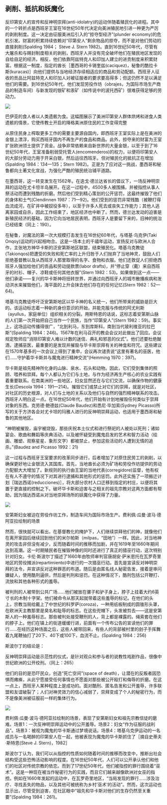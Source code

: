  

## 剥削、抵抗和妖魔化

反印第安人的宣传和反神明崇拜(anti-idolatry)的运动伴随着殖民化的进程。其中的一个转折点是西班牙王室在16世纪50年代决定向美洲殖民地引进一种更为严厉的剥削制度。这一决定由征服美洲后引入的“掠夺型经济”(plunder economy)的危机引发。财富的积累持续依赖对“印第安人”剩余物品的掠夺，而不是对他们劳动的直接剥削(Spalding 1984； Steve J. Stern 1982)。直到16世纪50年代，尽管有大屠杀和与赐封制度相关的剥削，西班牙人并没有完全破坏他们在殖民地区发现的自给自足的经济。相反，他们依靠阿兹特克人和印加人建立的进贡制度来积累财富。根据这一制度，指定的酋长［墨西哥的卡锡奎兹(caciquez)，秘鲁的酷拉卡斯(kuracas)］向他们提供与当地经济存续相适应的商品和劳动配额。西班牙人征收的贡品比阿兹特克人和印加人对被征服者的要求要高得多；但这仍然不足以满足他们的需要。到16世纪50年代，他们发现劳役作坊（obrajes，为国际市场生产商品的制造车间）与新发现的银矿和汞矿（如传说中的波托西矿）很难获得足够的劳动力。![该矿是在1545年发现的，比拉斯·卡萨斯和塞普尔维达之间的辩论早了5年。](data:image/gif;base64,iVBORw0KGgoAAAANSUhEUgAAAAEAAAABCAYAAAAfFcSJAAAADUlEQVQImWNgYGBgAAAABQABh6FO1AAAAABJRU5ErkJggg==)

![](epub/凯列班与女巫%20妇女、身体与原始积累%20([意]西尔维娅·费代里奇)%20(Z-Library)/images/bfae7a164eeb3b81b84084688b435962.jpeg)

巴伊亚的食人者以人类遗骸为食。这幅图展示了美洲印第安人群体烘烤和进食人类遗骸的情景，它使传教士开启的降格美洲原住民的工作变得完整

从原住民身上榨取更多工作的需要主要源自国内，即西班牙王室实际上是在美洲的金银上漂浮，购买西班牙国内不再生产的食品和商品。此外，掠夺来的财富为王室扩张欧洲领土提供了资金。战争非常依赖来自新世界的大量金银，以至于到了16世纪50年代，王室准备削弱受托管人(encomenderos)的权力，以便将印第安人的大部分劳动力用于开采白银，然后运往西班牙。![到16世纪50年代，西班牙王室的存亡非常依赖美洲金银（需要它来支付打仗的雇佣兵），以至于王室扣押了随私人船只而来的金银货物。这些船通常运回那些参加过征服美洲行动、现在正准备在西班牙退休的人的存款。因此，数年来，侨民和王室之间爆发了冲突，导致新的立法限制了前者的权力积累。](data:image/gif;base64,iVBORw0KGgoAAAANSUhEUgAAAAEAAAABCAYAAAAfFcSJAAAADUlEQVQImWNgYGBgAAAABQABh6FO1AAAAABJRU5ErkJggg==)但对殖民化的抵抗正在增加(Spalding 1984：134—135；Stern 1982)。![恩里克·迈尔(Enrique Mayer)的《向王室进贡》(A Tribute to the Household，1982)对这种抵抗进行了有力的描述，该书描述了著名的拜访活动(visitas)，这些活动是受托管人用来向各村庄确定每个社区欠他们和王室的贡金的。在安第斯山脉的山村里，在它到达前几个小时人们发现了骑兵的队伍，许多年轻人因此逃离村庄，孩子们被重新安排在不同的家里，资源被藏起来。](data:image/gif;base64,iVBORw0KGgoAAAANSUhEUgAAAAEAAAABCAYAAAAfFcSJAAAADUlEQVQImWNgYGBgAAAABQABh6FO1AAAAABJRU5ErkJggg==)正是为了应对这一挑战，墨西哥和秘鲁都向土著文化宣战，为强化严酷的殖民统治铺平道路。

在墨西哥，这一转变发生在1562年。在迭戈·德兰达省长的倡议下，一场反神明崇拜的运动在尤卡坦半岛展开。在这一过程中，4500多人被围捕，并被指控从事人祭活动而遭到残酷的折磨。然后他们受到精心策划的公开惩罚，这最终摧毁了他们的身体和士气(Clendinnen 1987：71—92)。他们受到的惩罚非常残酷（被鞭打得血流成河，在矿井中被奴役多年），以至于许多人死去或丧失工作能力；其他人逃离家园或自杀，因此工作结束了，地区经济也中断了。然而，德兰达发动的迫害是新殖民经济的基础，因为它向当地居民表明，西班牙人是要留下来的，旧神的统治已经结束（同上：190）。

在秘鲁，对魔法的第一次大规模打击发生在16世纪60年代，与塔基·乌克伊(Taki Onqoy)运动的兴起相吻合。![“塔基·乌克伊”这个名字描述了运动中使参与者着迷的舞蹈狂喜。](data:image/gif;base64,iVBORw0KGgoAAAANSUhEUgAAAAEAAAABCAYAAAAfFcSJAAAADUlEQVQImWNgYGBgAAAABQABh6FO1AAAAABJRU5ErkJggg==)这是一场本土的千禧年运动，宣扬反对与欧洲人合作，主张地方神华卡斯的泛安第斯地区联盟，结束殖民化。塔基乌克教徒(Takionqos)把遭受的失败和死亡率的上升归咎于人们抛弃了当地神灵，鼓励人们拒绝基督教以及从西班牙人那里取得的名字、食物和衣服。他们还敦促人们拒绝西班牙人强加给他们的贡品和劳动提款票(labor drafts)，并“停止穿（戴）来自西班牙的衬衫、帽子、凉鞋或任何其他衣服”(Stern 1982：53)。如果做到这一点——他们承诺——复兴的华卡斯神将扭转世界，并通过向西班牙人的城市散播疾病和发动洪水来摧毁他们，海平面的上升会抹去他们存在的任何记忆(Stern 1982：52—64)。

塔基乌克教徒呼吁泛安第斯地区以华卡神的名义统一，他们所带来的威胁是巨大的。该运动标志着一种新的身份意识的开始，并能克服与传统的阿尤利斯（ayullus，家庭单位）组织相关的分裂。用斯特恩的话说，这标志着安第斯山脉的人们第一次开始把自己当作一个民族，当作“印第安人”(Stern 1982：59)。事实上，这场运动传播得很广，“北到利马，东到库斯科，南到当代玻利维亚的拉巴斯”(Spalding 1984：246)。1567年在利马召开的教会会议对此做出了回应。会议规定牧师应“消除印第安人难以计数的迷信、典礼和邪恶的仪式”。他们还要杜绝酗酒，逮捕巫医，最重要的是发现并摧毁与华卡斯崇拜有关的神龛和符咒。这些建议在1570年基多的一次会议上得到了重申，会议再次谴责说“这里有著名的巫医，他们……守护着华卡斯并与魔鬼进行精神交流”(Hemming 1970：397)。

华卡斯是祖先精神所化身的山脉、泉水、石头和动物。因此，它们受到集体的照顾、喂养和崇拜。每个人都认为它们与土地，与作为经济再生产核心的农业实践有着重要联系。在南美洲的一些地区，妇女显然还在与它们交流，以确保作物的健康生长(Descola 1994：191—214)。![菲利普·迪斯科拉写道，在生活在亚马孙河上游的阿丘雅人(Achuar)中，“高效园艺作业的必要条件取决于与花园的守护神农魁(Nunkui)的直接、和谐和持续的交流”（第192页）。这是每个妇女都会做的，方式是对她花园里的植物和草药唱“发自内心的”秘密歌曲和念神奇咒语，敦促它们生长（同上：198）。一个女人和保护她的花园的神灵之间的关系是如此亲密，以至于当她死后，“她的花园也跟着死了，因为除了她的未婚女儿之外，没有其他女人敢踏入这种自己并未开启的关系”。至于男人，他们“因此完全没能力在需要时取代他们的妻子……当一个男人不再有任何女人（母亲、妻子、姐妹或女儿）来耕种他的花园和准备他的食物时，他别无选择，只能自杀”(Descola 1994：175)。](data:image/gif;base64,iVBORw0KGgoAAAANSUhEUgAAAAEAAAABCAYAAAAfFcSJAAAADUlEQVQImWNgYGBgAAAABQABh6FO1AAAAABJRU5ErkJggg==)摧毁它们或禁止对它们的崇拜，就是对社区，对社区的历史根源，对人们与土地的关系以及他们与自然的强烈精神联系的攻击。西班牙人明白这一点。在16世纪50年代，他们开始有计划地摧毁任何类似于崇拜对象的东西。克劳德·鲍德兹(Claude Baudez)和悉尼·毕加索(Sydney Picasso)所写的关于方济各会对尤卡坦的玛雅人进行的反神明崇拜运动，也适用于墨西哥和秘鲁的其他地区。

“神明被摧毁，庙宇被烧毁，那些庆祝本土仪式和进行祭祀的人被处以死刑；诸如宴会、歌曲和舞蹈等庆典活动，以及被怀疑受到魔鬼启发的艺术和智力活动（绘画、雕塑、观察星星、象形文字）都被禁止，参加这些活动的人遭到无情的追杀。”(Baudez and Picasso 1992：21)

这一过程与西班牙王室要求的改革同步进行，后者增加了对原住民劳工的剥削，以确保更好地让金银流入其国库。首先，当地酋长必须为矿场和劳役作坊提供的劳动力配额大大增加了。新规则的执行由王室的当地代表(corregidore)监督，他有权在有人不遵守的情况下对其进行逮捕和其他形式的惩罚。此外还实施了一项搬迁计划［瑞达西诺(reducciones)］，将大部分农村人口迁移到指定的村庄，以便将其置于更直接的控制之下。破坏华卡斯和迫害与之相关的祖先宗教对这两方面都有帮助，因为瑞达西诺从对当地崇拜场所的妖魔化中获得了力量。

![](epub/凯列班与女巫%20妇女、身体与原始积累%20([意]西尔维娅·费代里奇)%20(Z-Library)/images/4cc7f4a2d1d00d46bc31a01e4527f8d8.jpeg)

安第斯妇女被迫在劳役作坊工作，制造车间为国际市场生产。费利佩·瓜曼·波马·德阿亚拉绘制的场景

然而，很快就可以看出，在基督教化的掩护下，人们继续崇拜他们的神，就像他们在离开家园后继续回到他们的米尔帕斯（milpas，“田地”）一样。因此，对当地神灵的攻击非但没有减少，反而随着时间的推移而加剧，并在1619年至1660年期间达到高潮。这一时期殖民者在摧毁神像的同时还进行了真正的猎巫行动，这次特别针对妇女。卡伦·斯波尔丁描述了1660年由牧师审判官唐胡安·萨米恩托在瓦罗奇里地区的劳役摊派(repartimiento)中进行的一次猎巫行动。首先是宣读反对神明崇拜的法令，并宣讲反对这种罪恶的布道。随后是由匿名线人秘密告发，接着是审问嫌疑人，使用酷刑逼供，然后是判刑和惩罚。在这种情况下，酷刑包括公开鞭打、流放和其他各种形式的羞辱。

被判刑的人被带到公共广场……他们被放在骡子和驴子身上，脖子上挂着大约6英寸![6英寸等于15.24厘米。——编者注](data:image/gif;base64,iVBORw0KGgoAAAANSUhEUgAAAAEAAAABCAYAAAAfFcSJAAAADUlEQVQImWNgYGBgAAAABQABh6FO1AAAAABJRU5ErkJggg==)长的木制十字架。他们被命令从那天起就带着这些羞辱的标记。在他们的头上，宗教当局给戴上了中世纪的科罗萨(coroza)，一种用纸板制成的圆锥形头罩，在欧洲天主教那里是臭名和耻辱的标志。在这些兜帽下，头发被剪去——这是安第斯人的一种羞辱标志。那些被判处接受鞭刑的人，背上都是裸露的。绳索套在他们的脖子上。他们在镇上的街道缓缓行进，前面有一个传布公告的宣读他们的罪行……在经历这种场面之后，这些人被带回来，有些人的背部被村里的刽子手挥舞着九尾鞭抽打了20下、40下或100下，血流不止。(Spalding 1984：256)

斯波尔丁的结论是：

反神明崇拜运动是示范性的仪式，是针对观众和参与者的说教性戏剧作品，很像中世纪欧洲的公开绞刑。（同上：265）

他们的目的是恐吓民众，创造“死亡空间”(space of death)![迈克尔·陶西格在《萨满教、殖民主义与野人》(1991)中论述了恐怖在美洲建立殖民霸权中发挥的作用：无论我们就霸权是如何迅速实现的得出何种结论，忽视恐怖的作用都是不明智的。我的意思是我们要通过恐怖来思考，恐怖除了是一种生理状态外，也是一种社会状态，它的特殊性使它能够成为殖民霸权的优秀调解人：印度人、非洲人和白人在死亡空间里诞生了一个新世界。（第5页）（黑体为我所加）然而，陶西格补充说，死亡空间也是一个“转化的空间”(space of transformation)，因为“通过接近死亡的经验，很可能会有对生命更生动的感觉；通过恐惧，不仅会有自我意识的增长，而且会有自我的分裂，然后失去那个服从权威的自我”（同上：7）。](data:image/gif;base64,iVBORw0KGgoAAAANSUhEUgAAAAEAAAABCAYAAAAfFcSJAAAADUlEQVQImWNgYGBgAAAABQABh6FO1AAAAABJRU5ErkJggg==)，让潜在的反叛者因恐惧而瘫痪，从此宁愿接受任何事情也不愿面对那些被公开殴打和侮辱的折磨。在这一点上，西班牙人某种程度上是成功的。面对酷刑、匿名告发和公开羞辱，许多联盟和友谊破裂了；人们对神灵效力的信心减弱了，崇拜变成了个人的秘密行为，而不是像美洲被征服前一样的集体行为。

![](epub/凯列班与女巫%20妇女、身体与原始积累%20([意]西尔维娅·费代里奇)%20(Z-Library)/images/d1e26406ec8006bbc9d0d58a0b2172da.jpeg)

费利佩·瓜曼·波马·德阿亚拉绘制的场景，表现了安第斯妇女和祖先宗教信徒的磨难。场景1：一次反神明崇拜运动中的公开羞辱。场景2：妇女“作为征服的战利品”。场景3：被视为魔鬼的华卡斯通过梦境说话。场景4：塔基乌克伊运动的一名成员与一名喝醉的印第安人在一起，他被表现为魔鬼的华卡斯抓住了［摘自史蒂夫·斯特恩(Steve J. Stern)，1982］

斯波尔丁认为，我们可以从指控的性质如何随着时间的推移而改变中，推断出社会结构受这些恐怖活动影响的程度。在16世纪50年代，人们可以公开承认他们和他们的社区对传统宗教的依恋。而到了17世纪50年代，他们被指控的罪行围绕着“巫术”。这是一种现在被当作秘密行为的实践，而且它们越来越像欧洲对女巫的指控。例如在1660年发起的运动中，在瓦罗奇里地区，“当局发现的罪行……涉及治疗、寻找丢失的物品，以及其他可被统称为乡村‘巫术’的活动”。然而，这次运动也显示出，尽管受到迫害，在社区眼中“祖先和华卡斯对他们的生存仍然至关重要”(Spalding 1984：261)。